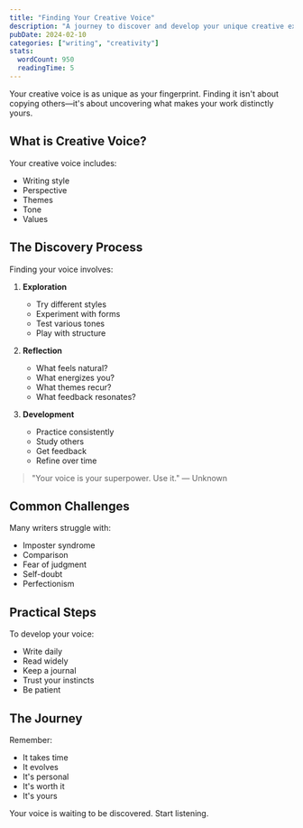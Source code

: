 ```yaml
---
title: "Finding Your Creative Voice"
description: "A journey to discover and develop your unique creative expression"
pubDate: 2024-02-10
categories: ["writing", "creativity"]
stats:
  wordCount: 950
  readingTime: 5
---
```


Your creative voice is as unique as your fingerprint. Finding it isn't about copying others—it's about uncovering what makes your work distinctly yours.

## What is Creative Voice?

Your creative voice includes:

- Writing style
- Perspective
- Themes
- Tone
- Values

## The Discovery Process

Finding your voice involves:

1. **Exploration**
   - Try different styles
   - Experiment with forms
   - Test various tones
   - Play with structure

2. **Reflection**
   - What feels natural?
   - What energizes you?
   - What themes recur?
   - What feedback resonates?

3. **Development**
   - Practice consistently
   - Study others
   - Get feedback
   - Refine over time

> "Your voice is your superpower. Use it." — Unknown

## Common Challenges

Many writers struggle with:

- Imposter syndrome
- Comparison
- Fear of judgment
- Self-doubt
- Perfectionism

## Practical Steps

To develop your voice:

- Write daily
- Read widely
- Keep a journal
- Trust your instincts
- Be patient

## The Journey

Remember:

- It takes time
- It evolves
- It's personal
- It's worth it
- It's yours

Your voice is waiting to be discovered. Start listening. 